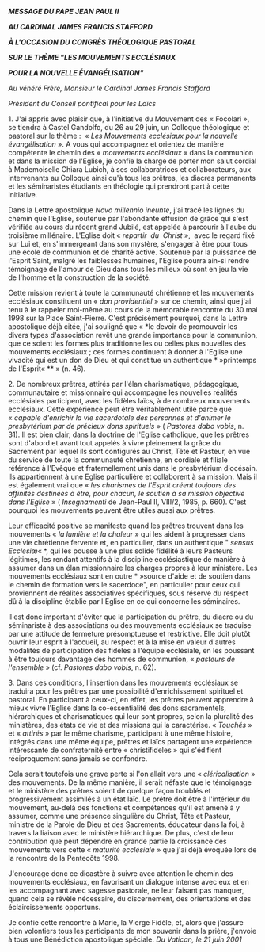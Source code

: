 ***MESSAGE DU PAPE JEAN PAUL II***

***AU CARDINAL JAMES FRANCIS STAFFORD***

***À L'OCCASION DU CONGRÈS THÉOLOGIQUE PASTORAL***

***SUR LE THÈME "LES MOUVEMENTS ECCLÉSIAUX***

***POUR LA NOUVELLE ÉVANGÉLISATION"***

*Au vénéré Frère, Monsieur le Cardinal James Francis Stafford*

*Président du Conseil pontifical pour les Laïcs*

1. J'ai appris avec plaisir que, à l'initiative du Mouvement des « Focolari », se tiendra à Castel Gandolfo, du 26 au 29 juin, un Colloque théologique et pastoral sur le thème :  « *Les Mouvements ecclésiaux pour la nouvelle évangélisation* ». A vous qui accompagnez et orientez de manière compétente le chemin des « *mouvements ecclésiaux* » dans la communion et dans la mission de l'Eglise, je confie la charge de porter mon salut cordial à Mademoiselle Chiara Lubich, à ses collaboratrices et collaborateurs, aux intervenants au Colloque ainsi qu'à tous les prêtres, les diacres permanents et les séminaristes étudiants en théologie qui prendront part à cette initiative.

Dans la Lettre apostolique *Novo millennio ineunte*, j'ai tracé les lignes du chemin que l'Eglise, soutenue par l'abondante effusion de grâce qui s'est vérifiée au cours du récent grand Jubilé, est appelée à parcourir à l'aube du troisième millénaire. L'Eglise doit « *repartir  du  Christ* »,  avec le regard fixé sur Lui et, en s'immergeant dans son mystère, s'engager à être pour tous une école de communion et de charité active. Soutenue par la puissance de l'Esprit Saint, malgré les faiblesses humaines, l'Eglise pourra ain-si rendre témoignage de l'amour de Dieu dans tous les milieux où sont en jeu la vie de l'homme et la construction de la société.

Cette mission revient à toute la communauté chrétienne et les mouvements ecclésiaux constituent un « *don providentiel* » sur ce chemin, ainsi que j'ai tenu à le rappeler moi-même au cours de la mémorable rencontre du 30 mai 1998 sur la Place Saint-Pierre. C'est précisément pourquoi, dans la Lettre apostolique déjà citée, j'ai souligné que « *le devoir de promouvoir les divers types d'association revêt une grande importance pour la communion, que ce soient les formes plus traditionnelles ou celles plus nouvelles des mouvements ecclésiaux ; ces formes continuent à donner à l'Eglise une vivacité qui est un don de Dieu et qui constitue un authentique * »printemps de l'Esprit« ** » (n. 46).

2. De nombreux prêtres, attirés par l'élan charismatique, pédagogique, communautaire et missionnaire qui accompagne les nouvelles réalités ecclésiales participent, avec les fidèles laïcs, à de nombreux mouvements ecclésiaux. Cette expérience peut être véritablement utile parce que « *capable d'enrichir la vie sacerdotale des personnes et d'animer le presbytérium par de précieux dons spirituels* » ( *Pastores dabo vobis*, n. 31). Il est bien clair, dans la doctrine de l'Eglise catholique, que les prêtres sont d'abord et avant tout appelés à vivre pleinement la grâce du Sacrement par lequel ils sont configurés au Christ, Tête et Pasteur, en vue du service de toute la communauté chrétienne, en cordiale et filiale référence à l'Evêque et fraternellement unis dans le presbytérium diocésain. Ils appartiennent à une Eglise particulière et collaborent à sa mission. Mais il est également vrai que « *les charismes de l'Esprit créent toujours des affinités destinées à être, pour chacun, le soutien à sa mission objective dans l'Eglise* » ( *Insegnamenti* de Jean-Paul II, VIII/2, 1985, p. 660). C'est pourquoi les mouvements peuvent être utiles aussi aux prêtres.

Leur efficacité positive se manifeste quand les prêtres trouvent dans les mouvements « *la lumière et la chaleur* » qui les aident à progresser dans une vie chrétienne fervente et, en particulier, dans un authentique " *sensus Ecclesiæ*« *, qui les pousse à une plus solide fidélité à leurs Pasteurs légitimes, les rendant attentifs à la discipline ecclésiastique de manière à assumer dans un élan missionnaire les charges propres à leur ministère. Les mouvements ecclésiaux sont en outre * »source d'aide et de soutien dans le chemin de formation vers le sacerdoce", en particulier pour ceux qui proviennent de réalités associatives spécifiques, sous réserve du respect dû à la discipline établie par l'Eglise en ce qui concerne les séminaires.

Il est donc important d'éviter que la participation du prêtre, du diacre ou du séminariste à des associations ou des mouvements ecclésiaux se traduise par une attitude de fermeture présomptueuse et restrictive. Elle doit plutôt ouvrir leur esprit à l'accueil, au respect et à la mise en valeur d'autres modalités de participation des fidèles à l'équipe ecclésiale, en les poussant à être toujours davantage des hommes de communion, « *pasteurs de l'ensemble* » (cf. *Pastores dabo vobis*, n. 62).

3. Dans ces conditions, l'insertion dans les mouvements ecclésiaux se traduira pour les prêtres par une possibilité d'enrichissement spirituel et pastoral. En participant à ceux-ci, en effet, les prêtres peuvent apprendre à mieux vivre l'Eglise dans la co-essentialité des dons sacramentels, hiérarchiques et charismatiques qui leur sont propres, selon la pluralité des ministères, des états de vie et des missions qui la caractérise. « *Touchés* » et « *attirés* » par le même charisme, participant à une même histoire, intégrés dans une même équipe, prêtres et laïcs partagent une expérience intéressante de confraternité entre « christifideles » qui s'édifient réciproquement sans jamais se confondre.

Cela serait toutefois une grave perte si l'on allait vers une « *cléricalisation* » des mouvements. De la même manière, il serait néfaste que le témoignage et le ministère des prêtres soient de quelque façon troublés et progressivement assimilés à un état laïc. Le prêtre doit être à l'intérieur du mouvement, au-delà des fonctions et compétences qu'il est amené à y assumer, comme une présence singulière du Christ, Tête et Pasteur, ministre de la Parole de Dieu et des Sacrements, éducateur dans la foi, à travers la liaison avec le ministère hiérarchique. De plus, c'est de leur contribution que peut dépendre en grande partie la croissance des mouvements vers cette « *maturité ecclésiale* » que j'ai déjà évoquée lors de la rencontre de la Pentecôte 1998.

J'encourage donc ce dicastère à suivre avec attention le chemin des mouvements ecclésiaux, en favorisant un dialogue intense avec eux et en les accompagnant avec sagesse pastorale, ne leur faisant pas manquer, quand cela se révèle nécessaire, du discernement, des orientations et des éclaircissements opportuns.

Je confie cette rencontre à Marie, la Vierge Fidèle, et, alors que j'assure bien volontiers tous les participants de mon souvenir dans la prière, j'envoie à tous une Bénédiction apostolique spéciale. *Du Vatican, le 21 juin 2001*